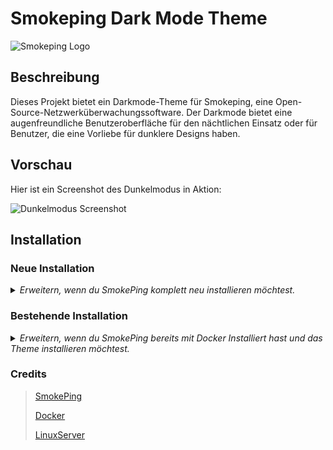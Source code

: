# Smokeping Dark Mode Theme

![Smokeping Logo](https://oss.oetiker.ch/smokeping/inc/smokeping-logo.png)

## Beschreibung

Dieses Projekt bietet ein Darkmode-Theme für Smokeping, eine Open-Source-Netzwerküberwachungssoftware. Der Darkmode bietet eine augenfreundliche Benutzeroberfläche für den nächtlichen Einsatz oder für Benutzer, die eine Vorliebe für dunklere Designs haben.

## Vorschau

Hier ist ein Screenshot des Dunkelmodus in Aktion:

![Dunkelmodus Screenshot](https://fs.lunoxia.net/uploads/MaximilianGT500/08b61c47-9bc7-4cbe-9509-976fd4de84b4.png)

## Installation
### Neue Installation

<details>
<summary><em>Erweitern, wenn du SmokePing komplett neu installieren möchtest.</em></summary>
<br>
  
1. [Docker](https://docs.docker.com/get-docker/) & Docker Compose Installieren

   Debian (Debian Bookworm 12 (stable), Debian Bullseye 11 (oldstable)):

   ```bash
    sudo apt-get update
    sudo apt-get --assume-yes install ca-certificates curl gnupg
    sudo install -m 0755 -d /etc/apt/keyrings
    curl -fsSL https://download.docker.com/linux/debian/gpg | sudo gpg --dearmor -o /etc/apt/keyrings/docker.gpg
    sudo chmod a+r /etc/apt/keyrings/docker.gpg
    echo \
    "deb [arch="$(dpkg --print-architecture)" signed-by=/etc/apt/keyrings/docker.gpg] https://download.docker.com/linux/debian \
    "$(. /etc/os-release && echo "$VERSION_CODENAME")" stable" | \
    sudo tee /etc/apt/sources.list.d/docker.list > /dev/null
    sudo apt-get update
    sudo apt-get --assume-yes install docker-ce docker-ce-cli containerd.io docker-buildx-plugin docker-compose-plugin
   ```

   Ubuntu (Ubuntu Lunar 23.04, Ubuntu Kinetic 22.10, Ubuntu Jammy 22.04 (LTS), Ubuntu Focal 20.04 (LTS)):

   ```bash
    sudo apt-get update
    sudo apt-get --assume-yes install ca-certificates curl gnupg
    sudo install -m 0755 -d /etc/apt/keyrings
    curl -fsSL https://download.docker.com/linux/ubuntu/gpg | sudo gpg --dearmor -o /etc/apt/keyrings/docker.gpg
    sudo chmod a+r /etc/apt/keyrings/docker.gpg
    echo \
    "deb [arch="$(dpkg --print-architecture)" signed-by=/etc/apt/keyrings/docker.gpg] https://download.docker.com/linux/ubuntu \
    "$(. /etc/os-release && echo "$VERSION_CODENAME")" stable" | \
    sudo tee /etc/apt/sources.list.d/docker.list > /dev/null
    sudo apt-get update
    sudo apt-get --assume-yes install docker-ce docker-ce-cli containerd.io docker-buildx-plugin docker-compose-plugin
   ```
2. Erstelle ein Verzeichnis und Navigiere hinein:
   ```bash
    mkdir /home/smokeping
    cd /home/smokeping
    ```
3. Installiere [Git](https://git-scm.com/) und kopiere das Repository in den selben Ordner.
   ```bash
   apt install git
   git clone https://github.com/maxsrl/SmokePing-Dark.git .
   ```
4. Bearbeite die "[basepage.html](https://github.com/maxsrl/SmokePing-Dark/blob/main/basepage.html)"-Seite. Ich nutze nur einen Placeholder: "XYZExample" die Bilder haben den Prefix: "https://max.srl/assets/images".
   ```bash
   nano basepage.html
   ```
5. Starte nun die Anwendung und viel Spaß!
   ```bash
   docker compose up -d
   ```
Du kannst nun in dein Browser Smomkeping öffnen unter http://deineip/smokeping
</details>

### Bestehende Installation

<details>
<summary><em>Erweitern, wenn du SmokePing bereits mit Docker Installiert hast und das Theme installieren möchtest.</em></summary>
<br>

1. Gehe in das Verzeichnis, wo deine bestehende "docker-compose.yml" ist.
   ```bash
   cd /xyz
   ```
2. Öffne die "docker-compose.yml"-Datei in deinem Editor wie z.B. [Nano](https://www.nano-editor.org/).
   ```bash
   nano docker-compose.yml
   ```
3. Füge unter "volumes:" diese Zeile hinzu: [Link zur Zeile](https://github.com/maxsrl/SmokePing-Dark/blob/main/docker-compose.yml#L13)
   ```yml
      - /root/smokeping/basepage.html:/etc/smokeping/basepage.html # Dies ist für das Custom Design.
   ```
4. Lade dir die HTML Seite herunter mit z.B. [wGET](https://www.gnu.org/software/wget/) oder [cURL](https://curl.se/)
   ```yml
   wget https://raw.githubusercontent.com/maxsrl/SmokePing-Dark/main/basepage.html
   # bzw.
   curl https://raw.githubusercontent.com/maxsrl/SmokePing-Dark/main/basepage.html
   ```
5. Bearbeite die "[basepage.html](https://github.com/maxsrl/SmokePing-Dark/blob/main/basepage.html)"-Seite. Ich nutze nur einen Placeholder: "XYZExample" die Bilder haben den Prefix: "https://max.srl/assets/images".
   ```bash
   nano basepage.html
   ```
6. Starte nun die Anwendung und viel Spaß!
   ```bash
   docker compose down
   docker compose up -d
   ```
Du kannst nun in dein Browser Smomkeping öffnen unter http://deineip/smokeping
</details>


### Credits

> [SmokePing](https://oss.oetiker.ch/smokeping/index.en.html)
>
> [Docker](https://www.docker.com/)
>
> [LinuxServer](https://docs.linuxserver.io/images/docker-smokeping/)
